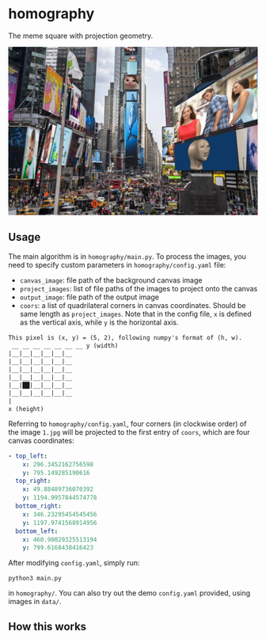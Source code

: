 # homography

The meme square with projection geometry.

![img](./results/res.jpg)

## Usage
The main algorithm is in `homography/main.py`. To process the images, you need to specify custom parameters in `homography/config.yaml` file:
- `canvas_image`: file path of the background canvas image
- `project_images`: list of file paths of the images to project onto the canvas
- `output_image`: file path of the output image
- `coors`: a list of quadrilateral corners in canvas coordinates. Should be same length as `project_images`. Note that in the config file, `x` is defined as the vertical axis, while `y` is the horizontal axis.

```
This pixel is (x, y) = (5, 2), following numpy's format of (h, w).
 __ __ __ __ __ __ __ y (width)
|__|__|__|__|__|__   
|__|__|__|__|__|__   
|__|__|__|__|__|__   
|__|__|__|__|__|__   
|__|██|__|__|__|__
|__|__|__|__|__|__   
|
x (height)
```

Referring to `homography/config.yaml`, four corners (in clockwise order) of the image `1.jpg` will be projected to the first entry of `coors`, which are four canvas coordinates:
```yaml
- top_left: 
    x: 296.3452162756598
    y: 795.149285190616
  top_right:
    x: 49.88489736070392
    y: 1194.9957844574778
  bottom_right:
    x: 346.23295454545456
    y: 1197.9741568914956
  bottom_left:
    x: 460.90029325513194
    y: 799.6168438416423
```

After modifying `config.yaml`, simply run:
```
python3 main.py
```
in `homography/`. You can also try out the demo `config.yaml` provided, using images in `data/`.
   
## How this works

